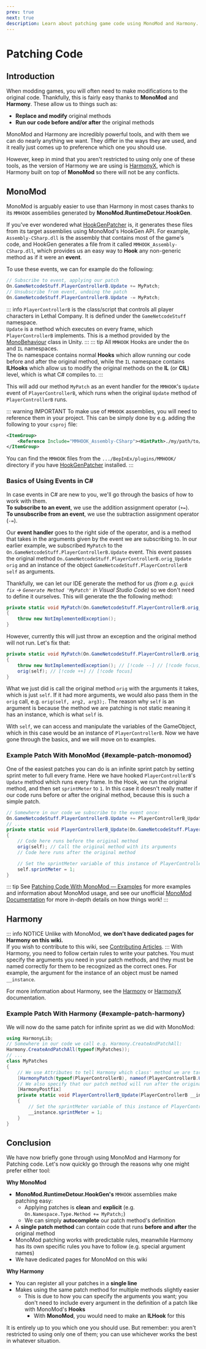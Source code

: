 ```yaml
---
prev: true
next: true
description: Learn about patching game code using MonoMod and Harmony.
---
```


# Patching Code
## Introduction
When modding games, you will often need to make modifications to the original code. Thankfully, this is fairly easy thanks to **MonoMod** and **Harmony**. These allow us to things such as:
- **Replace and modify** original methods
- **Run our code before and/or after** the original methods

MonoMod and Harmony are incredibly powerful tools, and with them we can do nearly anything we want. They differ in the ways they are used, and it really just comes up to preference which one you should use.

However, keep in mind that you aren't restricted to using only one of these tools, as the version of Harmony we are using is [HarmonyX](https://github.com/BepInEx/HarmonyX), which is Harmony built on top of **MonoMod** so there will not be any conflicts.

## MonoMod
MonoMod is arguably easier to use than Harmony in most cases thanks to its `MMHOOK` assemblies generated by **MonoMod.RuntimeDetour.HookGen**.

If you've ever wondered what [HookGenPatcher](https://thunderstore.io/c/lethal-company/p/Evaisa/HookGenPatcher/) is, it generates these files from its target assemblies using MonoMod's HookGen API. For example, `Assembly-CSharp.dll` is the assembly that contains most of the game's code, and HookGen generates a file from it called `MMHOOK_Assembly-CSharp.dll`, which provides us an easy way to **Hook** any non-generic method as if it were an **event**.

To use these events, we can for example do the following:
```cs
// Subscribe to event, applying our patch
On.GameNetcodeStuff.PlayerControllerB.Update += MyPatch;
// Unsubscribe from event, undoing the patch
On.GameNetcodeStuff.PlayerControllerB.Update -= MyPatch;
```
::: info
`PlayerControllerB` is the class/script that controls all player characters in Lethal Company. It is defined under the `GameNetcodeStuff` namespace.  
`Update` is a method which executes on every frame, which `PlayerControllerB` implements. This is a method provided by the [MonoBehaviour](https://docs.unity3d.com/ScriptReference/MonoBehaviour.html) class in Unity.
:::
::: tip
All `MMHOOK` Hooks are under the `On` and `IL` namespaces.  
The `On` namespace contains normal **Hooks** which allow running our code before and after the original method, while the `IL` namespace contains **ILHooks** which allow us to modify the original methods on the **IL** (or **CIL**) level, which is what C# compiles to.
:::

This will add our method `MyPatch` as an event handler for the `MMHOOK`'s `Update` event of `PlayerControllerB`, which runs when the original `Update` method of `PlayerControllerB` runs. 

::: warning IMPORTANT
To make use of `MMHOOK` assemblies, you will need to reference them in your project. This can be simply done by e.g. adding the following to your `csproj` file:
```xml
<ItemGroup>
    <Reference Include="MMHOOK_Assembly-CSharp"><HintPath>./my/path/to/MMHOOK_Assembly-CSharp.dll</HintPath></Reference>
</ItemGroup>
```
You can find the `MMHOOK` files from the `.../BepInEx/plugins/MMHOOK/` directory if you have [HookGenPatcher](https://thunderstore.io/c/lethal-company/p/Evaisa/HookGenPatcher/) installed.
:::

### Basics of Using Events in C#
In case events in C# are new to you, we'll go through the basics of how to work with them.  
**To subscribe to an event**, we use the addition assignment operator (`+=`).  
**To unsubscribe from an event**, we use the subtraction assignment operator (`-=`).

Our **event handler** goes to the right side of the operator, and is a method that takes in the arguments given by the event we are subscribing to. In our earlier example, we subscribed `MyPatch` to the `On.GameNetcodeStuff.PlayerControllerB.Update` event. This event passes the original method `On.GameNetcodeStuff.PlayerControllerB.orig_Update orig` and an instance of the object `GameNetcodeStuff.PlayerControllerB self` as arguments. 

Thankfully, we can let our IDE generate the method for us *(from e.g. `quick fix` -> `Generate Method 'MyPatch'` in Visual Studio Code)* so we don't need to define it ourselves. This will generate the the following method:
```cs
private static void MyPatch(On.GameNetcodeStuff.PlayerControllerB.orig_Update orig, GameNetcodeStuff.PlayerControllerB self)
{
    throw new NotImplementedException();
}
```
However, currently this will just throw an exception and the original method will not run. Let's fix that:
```cs
private static void MyPatch(On.GameNetcodeStuff.PlayerControllerB.orig_Update orig, GameNetcodeStuff.PlayerControllerB self)
{
    throw new NotImplementedException(); // [!code --] // [!code focus]
    orig(self); // [!code ++] // [!code focus]
}
```
What we just did is call the original method `orig` with the arguments it takes, which is just `self`. If it had more arguments, we would also pass them in the `orig` call, e.g. `orig(self, arg2, arg3);`. The reason why `self` is an argument is because the method we are patching is not static meaning it has an instance, which is what `self` is.

With `self`, we can access and manipulate the variables of the GameObject, which in this case would be an instance of `PlayerControllerB`. Now we have gone through the basics, and we will move on to examples.

### Example Patch With MonoMod {#example-patch-monomod}
One of the easiest patches you can do is an infinite sprint patch by setting sprint meter to full every frame. Here we have hooked `PlayerControllerB`'s `Update` method which runs every frame. In the Hook, we run the original method, and then set `sprintMeter` to `1`. In this case it doesn't really matter if our code runs before or after the original method, because this is such a simple patch.
```cs
// Somewhere in our code we subscribe to the event once:
On.GameNetcodeStuff.PlayerControllerB.Update += PlayerControllerB_Update;
// ...
private static void PlayerControllerB_Update(On.GameNetcodeStuff.PlayerControllerB.orig_Update orig, GameNetcodeStuff.PlayerControllerB self)
{
    // Code here runs before the original method
    orig(self); // Call the original method with its arguments
    // Code here runs after the original method

    // Set the sprintMeter variable of this instance of PlayerControllerB to 1
    self.sprintMeter = 1; 
}
```
::: tip
See [Patching Code With MonoMod — Examples](./patching-code/monomod-examples.md) for more examples and information about MonoMod usage, and see our unofficial [MonoMod Documentation](./patching-code/monomod-documentation.md) for more in-depth details on how things work!
:::

## Harmony
::: info NOTICE
Unlike with MonoMod, **we don't have dedicated pages for Harmony on this wiki.**  
If you wish to contribute to this wiki, see [Contributing Articles](/contribute/writing-articles).
:::
With Harmony, you need to follow certain rules to write your patches. You must specify the arguments you need in your patch methods, and they must be named correctly for them to be recognized as the correct ones. For example, the argument for the instance of an object must be named `__instance`.

For more information about Harmony, see the [Harmony](https://harmony.pardeike.net/articles/intro.html) or [HarmonyX](https://github.com/BepInEx/HarmonyX/wiki/Basic-usage) documentation.

### Example Patch With Harmony {#example-patch-harmony}
We will now do the same patch for infinite sprint as we did with MonoMod:

```cs
using HarmonyLib;
// Somewhere in our code we call e.g. Harmony.CreateAndPatchAll:
Harmony.CreateAndPatchAll(typeof(MyPatches));
// ...
class MyPatches
{
    // We use Attributes to tell Harmony which class' method we are targeting
    [HarmonyPatch(typeof(PlayerControllerB), nameof(PlayerControllerB.Update))]
    // We also specify that our patch method will run after the original method
    [HarmonyPostfix]
    private static void PlayerControllerB_Update(PlayerControllerB __instance)
    {
        // Set the sprintMeter variable of this instance of PlayerControllerB to 1
        __instance.sprintMeter = 1;
    }
}
```

## Conclusion
We have now briefly gone through using MonoMod and Harmony for Patching code. Let's now quickly go through the reasons why one might prefer either tool:

**Why MonoMod**
- **MonoMod.RuntimeDetour.HookGen's** `MMHOOK` assemblies make patching easy:
    - Applying patches is **clean** and **explicit** (e.g. `On.Namespace.Type.Method += MyPatch;`)
    - We can simply **autocomplete** our patch method's definition
- A **single patch method** can contain code that runs **before and after** the original method
- MonoMod patching works with predictable rules, meanwhile Harmony has its own specific rules you have to follow (e.g. special argument names)
- We have dedicated pages for MonoMod on this wiki

**Why Harmony**
- You can register all your patches in a **single line**
- Makes using the same patch method for multiple methods slightly easier
    - This is due to how you can specify the arguments you want; you don't need to include every argument in the definition of a patch like with MonoMod's **Hooks**
        - With **MonoMod**, you would need to make an **ILHook** for this

It is entirely up to you which one you should use. But remember: you aren't restricted to using only one of them; you can use whichever works the best in whatever situation.